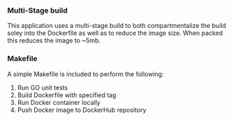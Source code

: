 ### Multi-Stage build
This application uses a multi-stage build to both compartmentalize the build soley into the Dockerfile as well as to reduce the image size.  When packed this reduces the image to ~5mb.  

### Makefile
A simple Makefile is included to perform the following: <br/> 
1) Run GO unit tests
2) Build Dockerfile with specified tag
3) Run Docker container locally
4) Push Docker image to DockerHub repository






